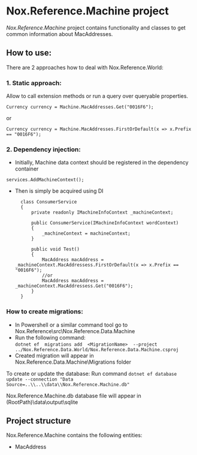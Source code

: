 # Nox.Reference.Machine project
*Nox.Reference.Machine* project contains functionality and classes to get common information about MacAddresses.

## How to use:
There are 2 approaches how to deal with Nox.Reference.World:
### 1. Static approach: 
Allow to call extension methods or run a query over queryable properties.

`Currency currency = Machine.MacAddresses.Get("0016F6");`

or

`Currency currency = Machine.MacAddresses.FirstOrDefault(x => x.Prefix == "0016F6");`

### 2. Dependency injection:
- Initially, Machine data context should be registered in the dependency container

`services.AddMachineContext();`

		
- Then is simply be acquired using DI

		class ConsumerService
		{
			private readonly IMachineInfoContext _machineContext;
			
			public ConsumerService(IMachineInfoContext wordContext)
			{
				_machineContext = machineContext;
			}
			
			public void Test()
			{
				MacAddress macAddress = _machineContext.MacAddressess.FirstOrDefault(x => x.Prefix == "0016F6");
				//or
				MacAddress macAddress = _machineContext.MacAddressess.Get("0016F6");
			}
		}
		
		
### How to create migrations:
- In Powershell or a similar command tool go to Nox.Reference\src\Nox.Reference.Data.Machine
- Run the following command:   
`dotnet ef  migrations add  <MigrationName>  --project ../Nox.Reference.Data.World/Nox.Reference.Data.Machine.csproj`
- Created migration will appear in Nox.Reference.Data.Machine\\Migrations folder

To create or update the database:
Run command 
`dotnet ef database update --connection "Data Source=..\\..\\data\\Nox.Reference.Machine.db"`

Nox.Reference.Machine.db database file will appear in (RootPath)\data\output\sqlite


## Project structure		
Nox.Reference.Machine contains the following entities:
- MacAddress